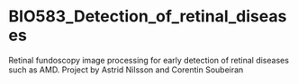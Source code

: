 # BIO583_Detection_of_retinal_diseases
Retinal fundoscopy image processing for early detection of retinal diseases such as AMD. Project by Astrid Nilsson and Corentin Soubeiran 
